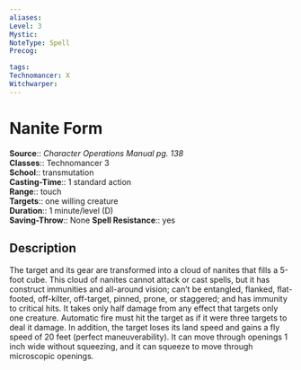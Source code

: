 ```yaml
---
aliases: 
Level: 3
Mystic: 
NoteType: Spell
Precog: 

tags: 
Technomancer: X
Witchwarper: 
---
```


# Nanite Form

**Source**:: _Character Operations Manual pg. 138_  
**Classes**:: Technomancer 3  
**School**:: transmutation  
**Casting-Time**:: 1 standard action  
**Range**:: touch  
**Targets**:: one willing creature  
**Duration**:: 1 minute/level (D)  
**Saving-Throw**:: None
**Spell Resistance**:: yes

## Description

The target and its gear are transformed into a cloud of nanites that fills a 5-foot cube. This cloud of nanites cannot attack or cast spells, but it has construct immunities and all-around vision; can’t be entangled, flanked, flat-footed, off-kilter, off-target, pinned, prone, or staggered; and has immunity to critical hits. It takes only half damage from any effect that targets only one creature. Automatic fire must hit the target as if it were three targets to deal it damage. In addition, the target loses its land speed and gains a fly speed of 20 feet (perfect maneuverability). It can move through openings 1 inch wide without squeezing, and it can squeeze to move through microscopic openings.
